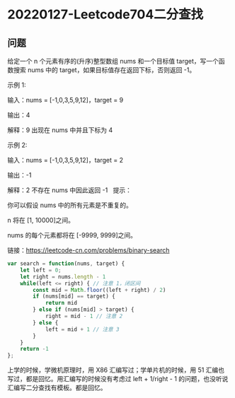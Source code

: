 # 20220127-Leetcode704二分查找

## 问题

给定一个 n 个元素有序的(升序)整型数组 nums 和一个目标值 target，写一个函数搜索 nums 中的 target，如果目标值存在返回下标，否则返回 -1。

示例 1:

输入：nums = [-1,0,3,5,9,12]，target = 9

输出：4

解释：9 出现在 nums 中并且下标为 4

示例 2:

输入：nums = [-1,0,3,5,9,12]，target = 2

输出：-1

解释：2 不存在 nums 中因此返回 -1
 
提示：

你可以假设 nums 中的所有元素是不重复的。

n 将在 [1, 10000]之间。

nums 的每个元素都将在 [-9999, 9999]之间。

链接：https://leetcode-cn.com/problems/binary-search

```JavaScript
var search = function(nums, target) {
    let left = 0;
    let right = nums.length - 1
    while(left <= right) { // 注意 1，闭区间
        const mid = Math.floor((left + right) / 2)
        if (nums[mid] == target) {
            return mid
        } else if (nums[mid] > target) {
            right = mid - 1 // 注意 2
        } else {
            left = mid + 1 // 注意 3
        }
    }
    return -1
};
```

上学的时候，学微机原理时，用 X86 汇编写过；学单片机的时候，用 51 汇编也写过，都是回忆。用汇编写的时候没有考虑过 left + 1/right - 1 的问题，也没听说汇编写二分查找有模板。都是回忆。



